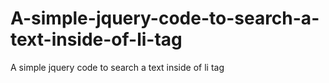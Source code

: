 # A-simple-jquery-code-to-search-a-text-inside-of-li-tag
A simple jquery code to search a text inside of li tag
